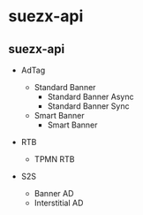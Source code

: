 # suezx-api

## suezx-api
- AdTag
  - Standard Banner
    - Standard Banner Async
    - Standard Banner Sync
  - Smart Banner
    - Smart Banner 

- RTB
  - TPMN RTB 

- S2S
  - Banner AD
  - Interstitial AD
